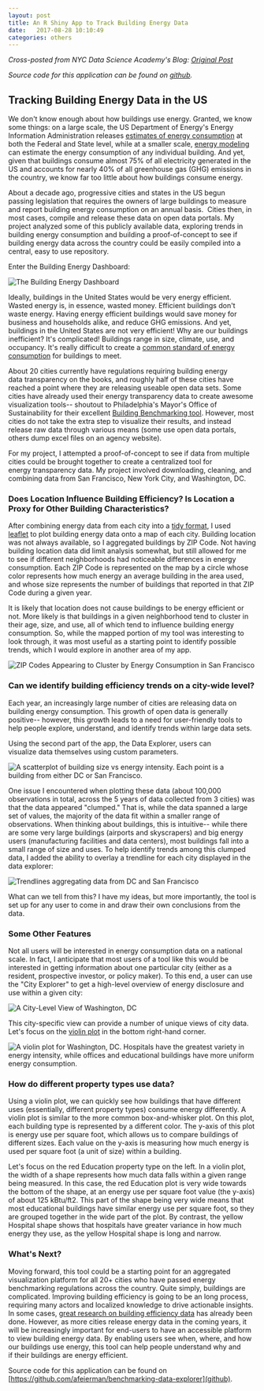 ```yaml
---
layout: post
title: An R Shiny App to Track Building Energy Data 
date:   2017-08-28 10:10:49
categories: others
---
```


_Cross-posted from NYC Data Science Academy's Blog: [Original Post](https://blog.nycdatascience.com/student-works/r-shiny/building-energy-benchmarking-data-us/)_

_Source code for this application can be found on [github](https://github.com/afeierman/benchmarking-data-explorer)._

## Tracking Building Energy Data in the US

We don't know enough about how buildings use energy. Granted, we know some things: on a large scale, the US Department of Energy's Energy Information Administration releases [estimates of energy consumption](https://www.eia.gov/consumption/) at both the Federal and State level, while at a smaller scale, [energy modeling](https://energy.gov/eere/buildings/building-energy-modeling) can estimate the energy consumption of any individual building. And yet, given that buildings consume almost 75% of all electricity generated in the US and accounts for nearly 40% of all greenhouse gas (GHG) emissions in the country, we know far too little about how buildings consume energy.

About a decade ago, progressive cities and states in the US begun passing legislation that requires the owners of large buildings to measure and report building energy consumption on an annual basis.  Cities then, in most cases, compile and release these data on open data portals. My project analyzed some of this publicly available data, exploring trends in building energy consumption and building a proof-of-concept to see if building energy data across the country could be easily compiled into a central, easy to use repository.

Enter the Building Energy Dashboard:

![The Building Energy Dashboard](http://blog.nycdatascience.com/wp-content/uploads/2017/02/App1.png)

Ideally, buildings in the United States would be very energy efficient. Wasted energy is, in essence, wasted money. Efficient buildings don't waste energy. Having energy efficient buildings would save money for business and households alike, and reduce GHG emissions. And yet, buildings in the United States are not very efficient! Why are our buildings inefficient? It's complicated! Buildings range in size, climate, use, and occupancy. It's really difficult to create a [common standard of energy consumption](https://www.energystar.gov/buildings) for buildings to meet.



About 20 cities currently have regulations requiring building energy data transparency on the books, and roughly half of these cities have reached a point where they are releasing useable open data sets. Some cities have already used their energy transparency data to create awesome visualization tools-- shoutout to Philadelphia's Mayor's Office of Sustainability for their excellent [Building Benchmarking tool](http://visualization.phillybuildingbenchmarking.com/). However, most cities do not take the extra step to visualize their results, and instead release raw data through various means (some use open data portals, others dump excel files on an agency website).

For my project, I attempted a proof-of-concept to see if data from multiple cities could be brought together to create a centralized tool for energy transparency data. My project involved downloading, cleaning, and combining data from San Francisco, New York City, and Washington, DC.

### Does Location Influence Building Efficiency? Is Location a Proxy for Other Building Characteristics?

After combining energy data from each city into a [tidy format](http://vita.had.co.nz/papers/tidy-data.html), I used [leaflet](http://leafletjs.com/) to plot building energy data onto a map of each city. Building location was not always available, so I aggregated buildings by ZIP Code. Not having building location data did limit analysis somewhat, but still allowed for me to see if different neighborhoods had noticeable differences in energy consumption. Each ZIP Code is represented on the map by a circle whose color represents how much energy an average building in the area used, and whose size represents the number of buildings that reported in that ZIP Code during a given year.

It is likely that location does not cause buildings to be energy efficient or not. More likely is that buildings in a given neighborhood tend to cluster in their age, size, and use, all of which tend to influence building energy consumption. So, while the mapped portion of my tool was interesting to look through, it was most useful as a starting point to identify possible trends, which I would explore in another area of my app.

![ZIP Codes Appearing to Cluster by Energy Consumption in San Francisco](http://blog.nycdatascience.com/wp-content/uploads/2017/02/NY1.png)


### Can we identify building efficiency trends on a city-wide level?

Each year, an increasingly large number of cities are releasing data on building energy consumption. This growth of open data is generally positive-- however, this growth leads to a need for user-friendly tools to help people explore, understand, and identify trends within large data sets.

Using the second part of the app, the Data Explorer, users can visualize data themselves using custom parameters.

![A scatterplot of building size vs energy intensity. Each point is a building from either DC or San Francisco.](https://blog.nycdatascience.com/wp-content/uploads/2017/02/DataExplorer-768x375.png)

One issue I encountered when plotting these data (about 100,000 observations in total, across the 5 years of data collected from 3 cities) was that the data appeared "clumped." That is, while the data spanned a large set of values, the majority of the data fit within a smaller range of observations. When thinking about buildings, this is intuitive-- while there are some very large buildings (airports and skyscrapers) and big energy users (manufacturing facilities and data centers), most buildings fall into a small range of size and uses. To help identify trends among this clumped data, I added the ability to overlay a trendline for each city displayed in the data explorer:

![Trendlines aggregating data from DC and San Francisco](http://blog.nycdatascience.com/wp-content/uploads/2017/02/de2.png)

What can we tell from this? I have my ideas, but more importantly, the tool is set up for any user to come in and draw their own conclusions from the data.

### Some Other Features

Not all users will be interested in energy consumption data on a national scale. In fact, I anticipate that most users of a tool like this would be interested in getting information about one particular city (either as a resident, prospective investor, or policy maker). To this end, a user can use the "City Explorer" to get a high-level overview of energy disclosure and use within a given city:

![A City-Level View of Washington, DC](https://blog.nycdatascience.com/wp-content/uploads/2017/02/Screenshot-from-2017-02-05-10-56-01-1024x569.png)

This city-specific view can provide a number of unique views of city data. Let's focus on the [violin plot](http://www.datavizcatalogue.com/methods/violin_plot.html) in the bottom right-hand corner.

![A violin plot for Washington, DC. Hospitals have the greatest variety in energy intensity, while offices and educational buildings have more uniform energy consumption.](http://blog.nycdatascience.com/wp-content/uploads/2017/02/DCceViolin.png)

### How do different property types use data?

Using a violin plot, we can quickly see how buildings that have different uses (essentially, different property types) consume energy differently. A violin plot is similar to the more common box-and-whisker plot. On this plot, each building type is represented by a different color. The y-axis of this plot is energy use per square foot, which allows us to compare buildings of different sizes. Each value on the y-axis is measuring how much energy is used per square foot (a unit of size) within a building.

Let's focus on the red Education property type on the left. In a violin plot, the width of a shape represents how much data falls within a given range being measured. In this case, the red Education plot is very wide towards the bottom of the shape, at an energy use per square foot value (the y-axis) of about 125 kBtu/ft2. This part of the shape being very wide means that most educational buildings have similar energy use per square foot, so they are grouped together in the wide part of the plot. By contrast, the yellow Hospital shape shows that hospitals have greater variance in how much energy they use, as the yellow Hospital shape is long and narrow.

### What's Next?

Moving forward, this tool could be a starting point for an aggregated visualization platform for all 20+ cities who have passed energy benchmarking regulations across the country. Quite simply, buildings are complicated. Improving building efficiency is going to be an long process, requiring many actors and localized knowledge to drive actionable insights. In some cases, [great research on building efficiency data](https://www.researchgate.net/profile/Constantine_Kontokosta/publication/237818977_Energy_disclosure_market_behavior_and_the_building_data_ecosystem/links/57976d2208aec89db7b9a267.pdf) has already been done. However, as more cities release energy data in the coming years, it will be increasingly important for end-users to have an accessible platform to view building energy data. By enabling users see when, where, and how our buildings use energy, this tool can help people understand why and if their buildings are energy efficient.


Source code for this application can be found on [https://github.com/afeierman/benchmarking-data-explorer](github).
